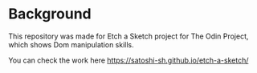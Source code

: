 # Background
This repository was made for Etch a Sketch project for The Odin Project, which shows Dom manipulation skills.

You can check the work here https://satoshi-sh.github.io/etch-a-sketch/

